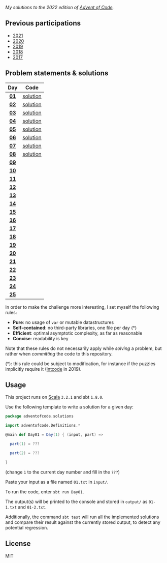_My solutions to the 2022 edition of [Advent of Code](https://adventofcode.com/2022)._

## Previous participations

* [2021](https://github.com/FlorianCassayre/AdventOfCode-2021)
* [2020](https://github.com/FlorianCassayre/AdventOfCode-2020)
* [2019](https://github.com/FlorianCassayre/AdventOfCode-2019)
* [2018](https://github.com/FlorianCassayre/AdventOfCode-2018)
* [2017](https://github.com/FlorianCassayre/AdventOfCode-2017)

## Problem statements & solutions

<div align="center">

  | Day | Code |
  |:---:|:---:|
  | **[01](https://adventofcode.com/2022/day/1)** | [solution](src/main/scala/adventofcode/solutions/Day01.scala) |
  | **[02](https://adventofcode.com/2022/day/2)** | [solution](src/main/scala/adventofcode/solutions/Day02.scala) |
  | **[03](https://adventofcode.com/2022/day/3)** | [solution](src/main/scala/adventofcode/solutions/Day03.scala) |
  | **[04](https://adventofcode.com/2022/day/4)** | [solution](src/main/scala/adventofcode/solutions/Day04.scala) |
  | **[05](https://adventofcode.com/2022/day/5)** | [solution](src/main/scala/adventofcode/solutions/Day05.scala) |
  | **[06](https://adventofcode.com/2022/day/6)** | [solution](src/main/scala/adventofcode/solutions/Day06.scala) |
  | **[07](https://adventofcode.com/2022/day/7)** | [solution](src/main/scala/adventofcode/solutions/Day07.scala) |
  | **[08](https://adventofcode.com/2022/day/8)** | [solution](src/main/scala/adventofcode/solutions/Day08.scala) |
  | **[09](https://adventofcode.com/2022/day/9)** | [](src/main/scala/adventofcode/solutions/Day09.scala) |
  | **[10](https://adventofcode.com/2022/day/10)** | [](src/main/scala/adventofcode/solutions/Day10.scala) |
  | **[11](https://adventofcode.com/2022/day/11)** | [](src/main/scala/adventofcode/solutions/Day11.scala) |
  | **[12](https://adventofcode.com/2022/day/12)** | [](src/main/scala/adventofcode/solutions/Day12.scala) |
  | **[13](https://adventofcode.com/2022/day/13)** | [](src/main/scala/adventofcode/solutions/Day13.scala) |
  | **[14](https://adventofcode.com/2022/day/14)** | [](src/main/scala/adventofcode/solutions/Day14.scala) |
  | **[15](https://adventofcode.com/2022/day/15)** | [](src/main/scala/adventofcode/solutions/Day15.scala) |
  | **[16](https://adventofcode.com/2022/day/16)** | [](src/main/scala/adventofcode/solutions/Day16.scala) |
  | **[17](https://adventofcode.com/2022/day/17)** | [](src/main/scala/adventofcode/solutions/Day17.scala) |
  | **[18](https://adventofcode.com/2022/day/18)** | [](src/main/scala/adventofcode/solutions/Day18.scala) |
  | **[19](https://adventofcode.com/2022/day/19)** | [](src/main/scala/adventofcode/solutions/Day19.scala) |
  | **[20](https://adventofcode.com/2022/day/20)** | [](src/main/scala/adventofcode/solutions/Day20.scala) |
  | **[21](https://adventofcode.com/2022/day/21)** | [](src/main/scala/adventofcode/solutions/Day21.scala) |
  | **[22](https://adventofcode.com/2022/day/22)** | [](src/main/scala/adventofcode/solutions/Day22.scala) |
  | **[23](https://adventofcode.com/2022/day/23)** | [](src/main/scala/adventofcode/solutions/Day23.scala) |
  | **[24](https://adventofcode.com/2022/day/24)** | [](src/main/scala/adventofcode/solutions/Day24.scala) |
  | **[25](https://adventofcode.com/2022/day/25)** | [](src/main/scala/adventofcode/solutions/Day25.scala) |

</div>

In order to make the challenge more interesting, I set myself the following rules:

* **Pure**: no usage of `var` or mutable datastructures
* **Self-contained**: no third-party libraries, one file per day (*)
* **Efficient**: optimal asymptotic complexity, as far as reasonable
* **Concise**: readability is key

Note that these rules do not necessarily apply while _solving_ a problem, but rather when _committing_ the code to this repository.

(*): this rule could be subject to modification, for instance if the puzzles implicitly require it ([Intcode](https://adventofcode.com/2019/day/9) in 2019).

## Usage

This project runs on [Scala](https://scala-lang.org) `3.2.1` and sbt `1.8.0`.

Use the following template to write a solution for a given day:

```Scala
package adventofcode.solutions

import adventofcode.Definitions.*

@main def Day01 = Day(1) { (input, part) =>

  part(1) = ???

  part(2) = ???

}
```
(change `1` to the current day number and fill in the `???`)

Paste your input as a file named `01.txt` in `input/`.

To run the code, enter `sbt run Day01`.

The output(s) will be printed to the console and stored in `output/` as `01-1.txt` and `01-2.txt`.

Additionally, the command `sbt test` will run all the implemented solutions and compare their result against the currently stored output, to detect any potential regression.

## License

MIT
